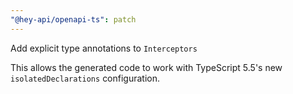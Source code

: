 ```yaml
---
"@hey-api/openapi-ts": patch
---
```


Add explicit type annotations to `Interceptors`

This allows the generated code to work with TypeScript 5.5's new `isolatedDeclarations` configuration.
